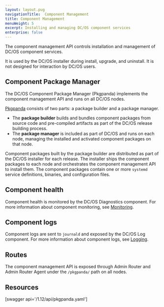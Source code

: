 ```yaml
---
layout: layout.pug
navigationTitle:  Component Management
title: Component Management
menuWeight: 5
excerpt: Installing and managing DC/OS component services
enterprise: false
---
```


The component management API controls installation and management of DC/OS component services.

It is used by the DC/OS installer during install, upgrade, and uninstall. It is not designed for interaction by DC/OS users.

## Component Package Manager

The DC/OS Component Package Manager (Pkgpanda) implements the component management API and runs on all DC/OS nodes.

[Pkgpanda](https://github.com/dcos/dcos/tree/master/pkgpanda) consists of two parts: a package builder and a package manager.

- The **package builder** builds and bundles component packages from source code and pre-compiled artifacts as part of the DC/OS release building process.
- The **package manager** is included as part of DC/OS and runs on each node, managing the installed and activated component packages on that node.

Component packages built by the package builder are distributed as part of the DC/OS installer for each release. The installer ships the component packages to each node and orchestrates the component management API to install them. The component packages contain one or more `systemd` service definitions, binaries, and configuration files.


## Component health

Component health is monitored by the DC/OS Diagnostics component. For more information about component monitoring, see [Monitoring](/1.13/monitoring/).


## Component logs

Component logs are sent to `journald` and exposed by the DC/OS Log component. For more information about component logs, see [Logging](/1.13/monitoring/logging/).


## Routes

The component management API is exposed through Admin Router and Admin Router Agent under the `/pkgpanda/` path on all nodes.


## Resources

[swagger api='/1.12/api/pkgpanda.yaml']
